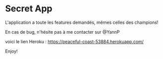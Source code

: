 # Secret App

L'application a toute les features demandés, mêmes celles des champions!

En cas de bug, n'hésite pas à me contacter sur @YannP

voici le lien Heroku : https://peaceful-coast-53884.herokuapp.com/

Enjoy!